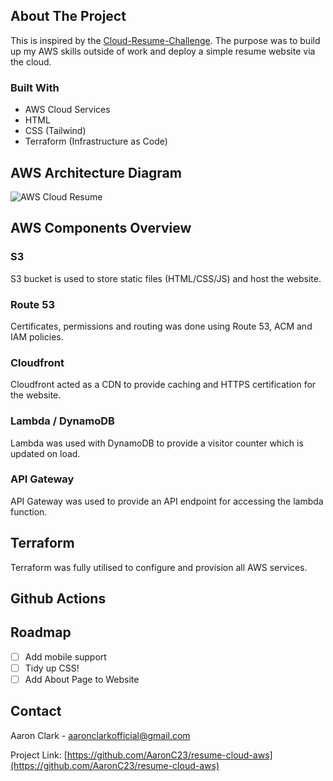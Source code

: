 <!-- ABOUT THE PROJECT -->
## About The Project

This is inspired by the [Cloud-Resume-Challenge](https://cloudresumechallenge.dev/docs/the-challenge/aws/). The purpose was to build up my AWS skills outside of work and deploy a simple resume website via the cloud.

### Built With

* AWS Cloud Services
* HTML
* CSS (Tailwind)
* Terraform (Infrastructure as Code)

## AWS Architecture Diagram

![AWS Cloud Resume](https://github.com/AaronC23/resume-cloud-aws/assets/28281365/e6845b72-be08-47b1-bb9f-885f230280b2)

## AWS Components Overview

### S3
S3 bucket is used to store static files (HTML/CSS/JS) and host the website.

### Route 53
Certificates, permissions and routing was done using Route 53, ACM and IAM policies.

### Cloudfront
Cloudfront acted as a CDN to provide caching and HTTPS certification for the website.

### Lambda / DynamoDB
Lambda was used with DynamoDB to provide a visitor counter which is updated on load.

### API Gateway
 API Gateway was used to provide an API endpoint for accessing the lambda function. 

## Terraform
Terraform was fully utilised to configure and provision all AWS services.

## Github Actions



<!-- ROADMAP -->
## Roadmap

- [ ] Add mobile support
- [ ] Tidy up CSS!
- [ ] Add About Page to Website

<!-- CONTACT -->
## Contact

Aaron Clark - aaronclarkofficial@gmail.com

Project Link: [https://github.com/AaronC23/resume-cloud-aws](https://github.com/AaronC23/resume-cloud-aws)
